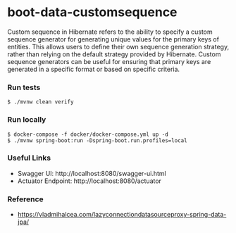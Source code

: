# boot-data-customsequence

Custom sequence in Hibernate refers to the ability to specify a custom sequence generator for generating unique values for the primary keys of entities. This allows users to define their own sequence generation strategy, rather than relying on the default strategy provided by Hibernate. Custom sequence generators can be useful for ensuring that primary keys are generated in a specific format or based on specific criteria.

### Run tests
`$ ./mvnw clean verify`

### Run locally
```shell
$ docker-compose -f docker/docker-compose.yml up -d
$ ./mvnw spring-boot:run -Dspring-boot.run.profiles=local
```


### Useful Links
* Swagger UI: http://localhost:8080/swagger-ui.html
* Actuator Endpoint: http://localhost:8080/actuator

### Reference

* https://vladmihalcea.com/lazyconnectiondatasourceproxy-spring-data-jpa/